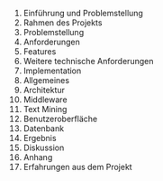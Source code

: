 1. Einführung und Problemstellung
  1. Rahmen des Projekts
  2. Problemstellung
2. Anforderungen
  1. Features
  2. Weitere technische Anforderungen
3. Implementation
  1. Allgemeines
  2. Architektur
  3. Middleware
  4. Text Mining
  5. Benutzeroberfläche
  6. Datenbank
4. Ergebnis
5. Diskussion
6. Anhang
  1. Erfahrungen aus dem Projekt
